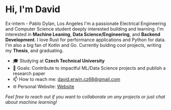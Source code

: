 # Hi, I'm David 

Ex-intern - Pablo Dylan, Los Angeles 
I'm a passionate Electrical Engineering and Computer Science student deeply interested building and learning. I'm interested in **Machine Leaning**, **Data Science/Engineering**, and **Backend Development**. I love Rust for performance applications and Python for data. I'm also a big fan of Kotlin and Go. Currently bulding cool projects, writing my **Thesis**, and graduating.

- 🎓 Studying at **Czech Technical University**
- 🎯 Goals: Contribute to impactful ML/Data Science projects and publish a research paper
- 📫 How to reach me: [david.erwin.cz68@gmail.com](mailto:david.erwin.cz68@gmail.com)
- 🌐 Personal Website: [Website](https://dawi369.github.io/)

<!--
## 🚀 Skills and Tools

![Python](https://img.shields.io/badge/-Python-3776AB?logo=python&logoColor=white&style=flat)
![TensorFlow](https://img.shields.io/badge/-TensorFlow-FF6F00?logo=tensorflow&logoColor=white&style=flat)
![PyTorch](https://img.shields.io/badge/-PyTorch-EE4C2C?logo=pytorch&logoColor=white&style=flat)
![JAX](https://img.shields.io/badge/-JAX-0071C1?logo=jax&logoColor=white&style=flat)
![Pandas](https://img.shields.io/badge/-Pandas-150458?logo=pandas&logoColor=white&style=flat)
![NumPy](https://img.shields.io/badge/-NumPy-013243?logo=numpy&logoColor=white&style=flat)
![Scikit-Learn](https://img.shields.io/badge/-Scikit--Learn-F7931E?logo=scikit-learn&logoColor=white&style=flat)
![Matplotlib](https://img.shields.io/badge/-Matplotlib-11557C?logo=matplotlib&logoColor=white&style=flat)
![Git](https://img.shields.io/badge/-Git-F05032?logo=git&logoColor=white&style=flat)
![Docker](https://img.shields.io/badge/-Docker-2496ED?logo=docker&logoColor=white&style=flat)
![Rust](https://img.shields.io/badge/-Rust-000000?logo=rust&logoColor=white&style=flat)
![Mojo](https://img.shields.io/badge/-Mojo-FF4500?logo=mojo&logoColor=white&style=flat)
![Kotlin](https://img.shields.io/badge/-Kotlin-0095D5?logo=kotlin&logoColor=white&style=flat)
![C](https://img.shields.io/badge/-C-A8B9CC?logo=c&logoColor=white&style=flat)
![C++](https://img.shields.io/badge/-C++-00599C?logo=c%2B%2B&logoColor=white&style=flat)

<!-- ## 📊 GitHub Stats

![Your Name's GitHub Stats](https://github-readme-stats.vercel.app/api?username=dawi369&show_icons=true&theme=radical) -->

<!--
## 🌐 Connect with Me

[![LinkedIn](https://img.shields.io/badge/-LinkedIn-0A66C2?logo=linkedin&logoColor=white&style=flat)](https://linkedin.com/in/david-erwin-cz68)
[![X](https://img.shields.io/badge/-X-000000?logo=x&logoColor=white&style=flat)](https://x.com/0xmle)
[![Personal Website](https://img.shields.io/badge/-Website-000000?logo=About.me&logoColor=white&style=flat)](https://dawi369.github.io/)

<!-- ## 📚 Featured Projects

### [Project Name 1](https://github.com/yourusername/project1)
*A brief description of the project and its impact.*

### [Project Name 2](https://github.com/yourusername/project2)
*A brief description of the project and its unique features.*

### [Project Name 3](https://github.com/yourusername/project3)
*A brief description of the project and what you learned.*

## 🤖 Machine Learning Enthusiast

I enjoy experimenting with different machine learning models and staying updated with the latest research in the field. I'm particularly interested in:

- **Generative Adversarial Networks (GANs)**
- **Reinforcement Learning**
- **Explainable AI (XAI)** -->

<!--
## 🎯 Future Goals

- Contribute to open-source ML libraries
- Publish a research paper on **Deep learning for financial forecasting**
- Attend and present at tech conferences

--->

*Feel free to reach out if you want to collaborate on any projects or just chat about machine learning!*

